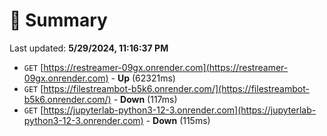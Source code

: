 # 📖 Summary
Last updated: **5/29/2024, 11:16:37 PM**

- `GET` [https://restreamer-09gx.onrender.com](https://restreamer-09gx.onrender.com) - **Up** (62321ms)
- `GET` [https://filestreambot-b5k6.onrender.com/](https://filestreambot-b5k6.onrender.com/) - **Down** (117ms)
- `GET` [https://jupyterlab-python3-12-3.onrender.com](https://jupyterlab-python3-12-3.onrender.com) - **Down** (115ms)

